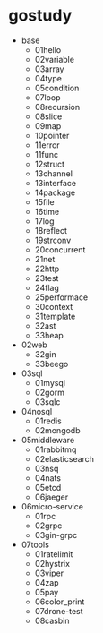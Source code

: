 # gostudy                                      
                         
- base
  - 01hello
  - 02variable
  - 03array
  - 04type
  - 05condition
  - 07loop
  - 08recursion
  - 08slice
  - 09map
  - 10pointer
  - 11error
  - 11func
  - 12struct
  - 13channel
  - 13interface
  - 14package
  - 15file
  - 16time
  - 17log
  - 18reflect
  - 19strconv
  - 20concurrent
  - 21net
  - 22http
  - 23test
  - 24flag
  - 25performace
  - 30context
  - 31template 
  - 32ast
  - 33heap
- 02web
  - 32gin
  - 33beego
- 03sql
  - 01mysql
  - 02gorm
  - 03sqlc
- 04nosql
  - 01redis
  - 02mongodb
- 05middleware
  - 01rabbitmq
  - 02elasticsearch
  - 03nsq
  - 04nats
  - 05etcd
  - 06jaeger
- 06micro-service
  - 01rpc
  - 02grpc
  - 03gin-grpc
- 07tools
  - 01ratelimit
  - 02hystrix
  - 03viper
  - 04zap
  - 05pay
  - 06color_print
  - 07drone-test
  - 08casbin
